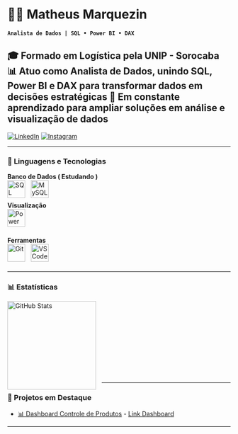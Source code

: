 # 👨‍💻 Matheus Marquezin

**`Analista de Dados | SQL • Power BI • DAX`**

🎓 Formado em Logística pela UNIP - Sorocaba
📊 Atuo como Analista de Dados, unindo SQL, Power BI e DAX para transformar dados em decisões estratégicas
🚀 Em constante aprendizado para ampliar soluções em análise e visualização de dados
---


[![LinkedIn](https://custom-icon-badges.demolab.com/badge/LinkedIn-0A66C2?logo=linkedin-white&logoColor=fff&style=for-the-badge)](https://www.linkedin.com/in/matmarquuezin/)
[![Instagram](https://img.shields.io/badge/Instagram-%23E4405F.svg?logo=Instagram&logoColor=white&style=for-the-badge)](https://www.instagram.com/matheusmarquuezin?igsh=cWhodDRpNDQ0YzM3&utm_source=qr)

---

### 🤖 Linguagens e Tecnologias
**Banco de Dados ( Estudando )**  
<img 
    align="left" 
    alt="SQL Server" 
    title="SQL Server" 
    width="40px" 
    style="padding-right: 10px;" 
    src="https://cdn.jsdelivr.net/gh/devicons/devicon@latest/icons/azuresqldatabase/azuresqldatabase-original.svg"/>
<img 
    align="left" 
    alt="MySQL" 
    title="MySQL" 
    width="40px" 
    style="padding-right: 10px;" 
    src="https://cdn.jsdelivr.net/gh/devicons/devicon/icons/mysql/mysql-original.svg"/>
<br/><br/>

**Visualização**  
<img 
    align="left" 
    alt="Power BI" 
    title="Power BI" 
    width="40px" 
    style="padding-right: 10px;" 
    src="https://img.icons8.com/?size=100&id=3sGOUDo9nJ4k&format=png&color=000000"/>

<br/><br/>

**Ferramentas**  
<img 
    align="left" 
    alt="Git" 
    title="Git" 
    width="40px" 
    style="padding-right: 10px;" 
    src="https://cdn.jsdelivr.net/gh/devicons/devicon@latest/icons/github/github-original.svg"/>
<img 
    align="left" 
    alt="VS Code" 
    title="VS Code" 
    width="40px" 
    style="padding-right: 10px;" 
    src="https://cdn.jsdelivr.net/gh/devicons/devicon/icons/vscode/vscode-original.svg"/>

<br/>
<br/>

---

### 📊 Estatísticas

<p>
  <img 
    align="left" 
    alt="GitHub Stats" 
    height="200" 
    style="padding-right: 10px;" 
    src="https://github-readme-stats.vercel.app/api?username=MatheusMarquezin&show_icons=true&theme=tokyonight&include_all_commits=true&locale=pt-br" 
  />

</p>

<br/>
<br/>
<br/>
<br/>
<br/>
<br/>
<br/>
<br/>
<br/>
<br/>

---

### 🚀 Projetos em Destaque  

- [📊 Dashboard Controle de Produtos](https://github.com/matheusmarquezinhub/Projeto01) - [Link Dashboard](https://app.powerbi.com/view?r=eyJrIjoiMmJiMjI5ODktMjQxNi00Yzc3LWI0OTYtYjg1NjI0YzliZWRiIiwidCI6IjA0NWZiZjVjLTBjMzItNDdhMy1hYWI2LThlZjE3MGVlODY5MSJ9)

---

